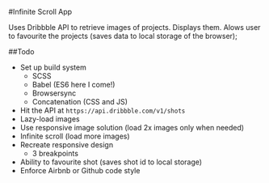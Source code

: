 #Infinite Scroll App

Uses Dribbble API to retrieve images of projects. Displays them. Alows user to favourite the projects (saves data to local storage of the browser);

##Todo

- Set up build system
  - SCSS
  - Babel (ES6 here I come!)
  - Browsersync
  - Concatenation (CSS and JS)
- Hit the API at `https://api.dribbble.com/v1/shots`
- Lazy-load images
- Use responsive image solution (load 2x images only when needed)
- Infinite scroll (load more images)
- Recreate responsive design
  - 3 breakpoints
- Ability to favourite shot (saves shot id to local storage)
- Enforce Airbnb or Github code style
